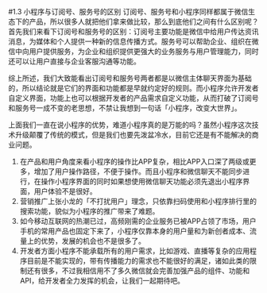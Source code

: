 #1.3 小程序与订阅号、服务号的区别
订阅号、服务号和小程序同样都属于微信生态下的产品，所以很多人就把他们拿来做比较，那么到底他们之间有什么区别呢？首先我们来看下订阅号和服务号的区别：订阅号主要功能是微信中给用户传达资讯消息，为媒体和个人提供一种新的信息传播方式。服务号可以帮助企业、组织在微信中向用户提供服务，为企业和组织提供更强大的业务服务与用户管理能力，同时还可以让用户直接与企业客服沟通等功能。

综上所述，我们大致能看出订阅号和服务号两者都是以微信主体聊天界面为基础的，所以结论就是它们的界面和功能都是早就约定好的规则。而小程序允许开发者自定义界面，功能上也可以根据开发者的产品需求自定义功能，从而打破了订阅号和服务号一成不变的老思想，不禁让我想到一句话「小程序，改变大世界」。

上面我们一直在说小程序的优势，难道小程序真的是万能的吗？虽然小程序这次技术升级颠覆了传统的模式，但是我们也要先泼盆冷水，目前它还是有不能解决的商业问题。

1. 在产品和用户角度来看小程序的操作比APP复杂，相比APP入口深了两级或更多，增加了用户操作路径，不便于操作。而且小程序和微信聊天不能同步进行，在操作小程序界面的同时如果想使用微信聊天功能必须先退出小程序界面，用户体验不是很好。
2. 营销推广上张小龙的「不打扰用户」理念，只依靠扫码使用和小程序排行里的搜索功能，貌似为小程序的推广带来了难题。
3. 如今移动互联网的热潮已过，高频刚需的企业服务已被APP占领了市场，用户手机的常用产品也固定下来了，小程序仅靠本身的用户量和为新创者成本、流量上的优势，发展的机会也不是很多了。
4. 开发者方面小程序不能承载所有的用户需求，比如游戏、直播等复杂的应用程序目前是不能实现的，带有传播能力的需求也不能很好的满足，诸如此类的限制还有很多，不过我相信用不了多久微信就会完善加强产品的组件、功能和API，给开发者全力发挥的机会，让我们一起期待吧。    
